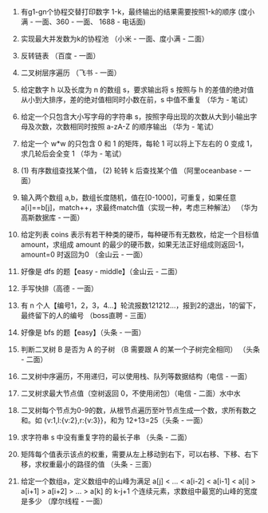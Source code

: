 1. 有g1-gn个协程交替打印数字 1-k，最终输出的结果需要按照1-k的顺序 (度小满 - 一面、360 - 一面、 1688 - 电话面)

2. 实现最大并发数为k的协程池 （小米 - 一面、度小满 - 二面）

3. 反转链表 （百度 - 一面）

4. 二叉树层序遍历 （飞书 - 一面）

5. 给定数字 h 以及长度为 n 的数组 s，要求输出将 s 按照与 h 的差值的绝对值从小到大排序，差的绝对值相同时小数在前，s 中值不重复 （华为 - 笔试）

6. 给定一个只包含大小写字母的字符串 s，按照字母出现的次数从大到小输出字母及次数，次数相同时按照 a-zA-Z 的顺序输出 （华为 - 笔试）

7. 给定一个 w*w 的只包含 0 和 1 的矩阵，每轮 1 可以将上下左右的 0 变成 1，求几轮后会全变 1 （华为 - 笔试）

8. (1) 有序数组查找某个值， (2) 轮转 k 后查找某个值 （阿里oceanbase - 一面）

9. 输入两个数组 a,b，数组长度随机，值在[0-1000]，可重复，如果任意 a[i]==b[j]，match++，求最终match值（实现一种，考虑三种解法） （华为高斯数据库 - 一面）

10. 给定列表 coins 表示有若干种类的硬币，每种硬币有无数枚，给定一个目标值 amount，求组成 amount 的最少的硬币数，如果无法正好组成则返回-1，amount=0 时返回为0 （金山云 - 一面）

10. 好像是 dfs 的题【easy - middle】（金山云 - 二面）

10. 手写快排（高德 - 一面）

11. 有 n 个人【编号1，2，3，4...】轮流报数121212...，报到2的退出，1的留下，最终留下的人的编号 （boss直聘 - 三面）

12. 好像是 bfs 的题【easy】（头条 - 一面）

12. 判断二叉树 B 是否为 A 的子树 （B 需要跟 A 的某一个子树完全相同） （头条 - 二面）

13. 二叉树中序遍历，不用递归，可以使用栈、队列等数据结构（电信 - 一面）

13. 二叉树求最大节点值（空树返回 0，不使用闭包）（电信 - 二面）水中水

14. 二叉树每个节点为0-9的数，从根节点遍历至叶节点生成一个数，求所有数之和。如 {v:1,l:{v:2},r:{v:3}}，和为 12+13=25（头条 - 一面）

15. 求字符串 s 中没有重复字符的最长子串 （头条 - 二面）

20. 矩阵每个值表示该点的权重，需要从左上移动到右下，可以右移、下移、右下移，求权重最小的路径的值 （头条 - 三面）

21. 给定一个数组a，定义数组中的山峰为满足 a[j] < ... < a[i-2] < a[i-1] < a[i] > a[i+1] > a[i+2] > ... > a[k] 的 k-j+1 个连续元素，求数组中最宽的山峰的宽度是多少 （摩尔线程 - 一面）